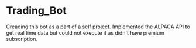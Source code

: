 # Trading_Bot

Creading this bot as a part of a self project. 
Implemented the ALPACA API to get real time data but could not execute it as didn't have premium subscription.
